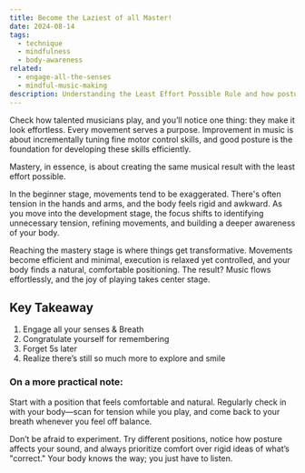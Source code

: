 ```yaml
---
title: Become the Laziest of all Master!
date: 2024-08-14
tags:
  - technique
  - mindfulness
  - body-awareness
related:
  - engage-all-the-senses
  - mindful-music-making
description: Understanding the Least Effort Possible Rule and how posture affects your ability to Flow
---
```


Check how talented musicians play, and you’ll notice one thing: they make it look effortless. Every movement serves a purpose. Improvement in music is about incrementally tuning fine motor control skills, and good posture is the foundation for developing these skills efficiently.  

Mastery, in essence, is about creating the same musical result with the least effort possible.  

In the beginner stage, movements tend to be exaggerated. There's often tension in the hands and arms, and the body feels rigid and awkward. As you move into the development stage, the focus shifts to identifying unnecessary tension, refining movements, and building a deeper awareness of your body.  

Reaching the mastery stage is where things get transformative. Movements become efficient and minimal, execution is relaxed yet controlled, and your body finds a natural, comfortable positioning. The result? Music flows effortlessly, and the joy of playing takes center stage.

## Key Takeaway

1. Engage all your senses & Breath
2. Congratulate yourself for remembering
3. Forget 5s later
4. Realize there’s still so much more to explore and smile

### On a more practical note:
Start with a position that feels comfortable and natural. Regularly check in with your body—scan for tension while you play, and come back to your breath whenever you feel off balance.

Don’t be afraid to experiment. Try different positions, notice how posture affects your sound, and always prioritize comfort over rigid ideas of what’s "correct." Your body knows the way; you just have to listen.
